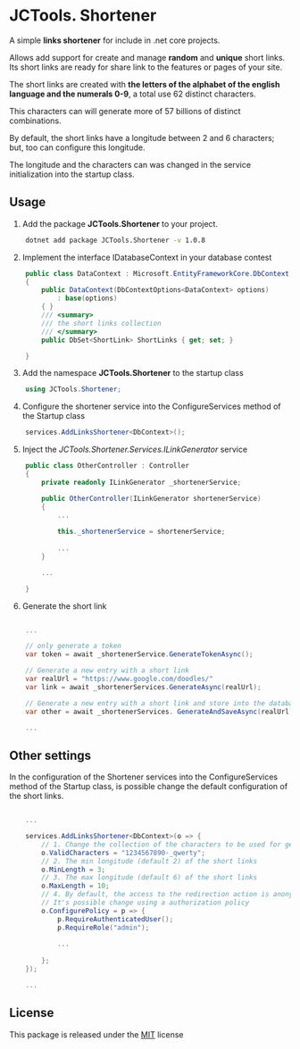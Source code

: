 # JCTools. Shortener
A simple **links shortener** for include in .net core projects.

Allows add support for create and manage **random** and **unique** short links. Its short links are ready for share link to the features or pages of your site.

The short links are created with **the letters of the alphabet of the english language and the numerals 0-9**, a total use 62 distinct characters.

This characters can will generate more of 57 billions of distinct combinations.

By default, the short links have a longitude between 2 and 6 characters; but, too can configure this longitude.

The longitude and the characters can was changed in the service initialization into the startup class.

## Usage

1. Add the package **JCTools.Shortener** to your project.

``` bash
    dotnet add package JCTools.Shortener -v 1.0.8
```

2. Implement the interface IDatabaseContext in your database contest

``` csharp
    public class DataContext : Microsoft.EntityFrameworkCore.DbContext, JCTools.Shortener.Settings.IDatabaseContext
    {
        public DataContext(DbContextOptions<DataContext> options)
            : base(options)
        { }
        /// <summary>
        /// the short links collection
        /// </summary>
        public DbSet<ShortLink> ShortLinks { get; set; }

    }
```

3. Add the namespace **JCTools.Shortener** to the startup class

``` csharp
    using JCTools.Shortener;
```

4. Configure the shortener service into the ConfigureServices method of the Startup class  

``` csharp
    services.AddLinksShortener<DbContext>();
```

5. Inject the *JCTools.Shortener.Services.ILinkGenerator* service

``` csharp
    public class OtherController : Controller
    {
        private readonly ILinkGenerator _shortenerService;

        public OtherController(ILinkGenerator shortenerService)
        {
            ...
    
            this._shortenerService = shortenerService;
    
            ...
        }

        ...

    }
```

6. Generate the short link

``` csharp

    ...

    // only generate a token
    var token = await _shortenerService.GenerateTokenAsync();

    // Generate a new entry with a short link
    var realUrl = "https://www.google.com/doodles/"
    var link = await _shortenerServices.GenerateAsync(realUrl);

    // Generate a new entry with a short link and store into the database
    var other = await _shortenerServices. GenerateAndSaveAsync(realUrl); 

    ...

```    

    

## Other settings

In the configuration of the Shortener services into the ConfigureServices method of the Startup class, is possible change the default configuration of the short links.

``` csharp

    ...

    services.AddLinksShortener<DbContext>(o => {
        // 1. Change the collection of the characters to be used for generate the short links
        o.ValidCharacters = "1234567890-_qwerty";
        // 2. The min longitude (default 2) of the short links
        o.MinLength = 3; 
        // 3. The max longitude (default 6) of the short links
        o.MaxLength = 10;
        // 4. By default, the access to the redirection action is anonymous
        // It's possible change using a authorization policy  
        o.ConfigurePolicy = p => {
            p.RequireAuthenticatedUser();
            p.RequireRole("admin");
            
            ...
        
        };
    });

    ...
```

## License

This package is released under the [MIT](https://github.com/jeancarlo13/JCTools.Shortener/blob/master/LICENSE) license

